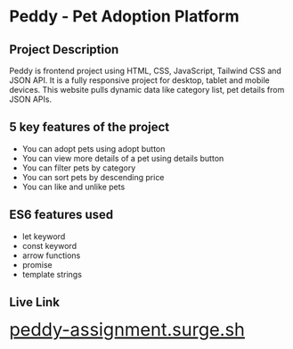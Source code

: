 # Peddy - Pet Adoption Platform

## Project Description
Peddy is frontend project using HTML, CSS, JavaScript, Tailwind CSS and JSON API. It is a fully responsive project for desktop, tablet and mobile devices. This website pulls dynamic data like category list, pet details from JSON APIs. 


## 5 key features of the project
- You can adopt pets using adopt button
- You can view more details of a pet using details button
- You can filter pets by category
- You can sort pets by descending price
- You can like and unlike pets


## ES6 features used
- let keyword
- const keyword
- arrow functions
- promise
- template strings


## Live Link
<a href="peddy-assignment.surge.sh" style="font-size: 2rem;">peddy-assignment.surge.sh</a>
